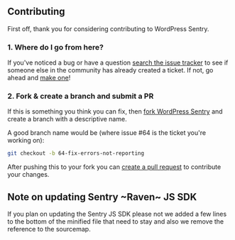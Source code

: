 ## Contributing

First off, thank you for considering contributing to WordPress Sentry. 

### 1. Where do I go from here?

If you've noticed a bug or have a question 
[search the issue tracker](https://github.com/stayallive/wp-sentry/issues?q=something)
to see if someone else in the community has already created a ticket.
If not, go ahead and [make one](https://github.com/stayallive/wp-sentry/issues/new)!

### 2. Fork & create a branch and submit a PR

If this is something you think you can fix, then
[fork WordPress Sentry](https://help.github.com/articles/fork-a-repo)
and create a branch with a descriptive name.

A good branch name would be (where issue #64 is the ticket you're working on):

```sh
git checkout -b 64-fix-errors-not-reporting
```

After pushing this to your fork you can [create a pull request](https://help.github.com/articles/creating-a-pull-request-from-a-fork/) to contribute your changes.

## Note on updating Sentry ~Raven~ JS SDK

If you plan on updating the Sentry JS SDK please not we added a few lines to the bottom of the minified file that need to stay and also we remove the reference to the sourcemap.

